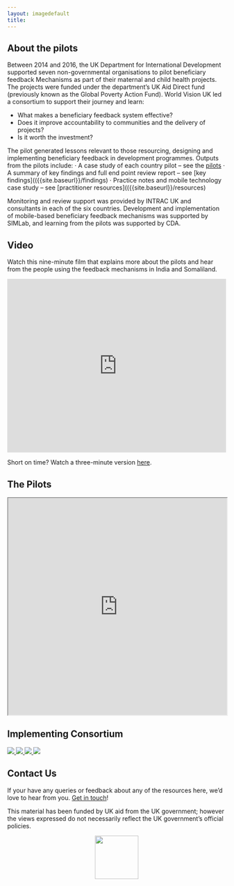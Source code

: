 ```yaml
---
layout: imagedefault
title:
---
```

## About the pilots
Between 2014 and 2016, the UK Department for International Development supported seven non-governmental organisations to pilot beneficiary feedback Mechanisms as part of their maternal and child health projects. The projects were funded under the department’s UK Aid Direct fund (previously known as the Global Poverty Action Fund). World Vision UK led a consortium to support their journey and learn:

* What makes a beneficiary feedback system effective?
* Does it improve accountability to communities and the delivery of projects?
* Is it worth the investment?

The pilot generated lessons relevant to those resourcing, designing and implementing beneficiary feedback in development programmes. Outputs from the pilots include:
·        A case study of each country pilot – see the [pilots]({{site.baseurl}}/pilots/)
·        A summary of key findings and full end point review report – see [key findings](({{site.baseurl}}/findings)
·        Practice notes and mobile technology case study – see [practitioner resources](({{site.baseurl}}/resources)

Monitoring and review support was provided by INTRAC UK and consultants in each of the six countries. Development and implementation of mobile-based beneficiary feedback mechanisms was supported by SIMLab, and learning from the pilots was supported by CDA.

## Video
Watch this nine-minute film that explains more about the pilots and hear from the people using the feedback mechanisms in India and Somaliland.

<iframe width="100%" height="400" src="https://www.youtube.com/embed/GCfZZSbQSi4" frameborder="0" allowfullscreen> </iframe>

Short on time? Watch a three-minute version [here](https://www.youtube.com/watch?v=8XrLVpfiWAQ&feature=youtu.be).

## The Pilots
<iframe src="https://www.google.com/maps/d/embed?mid=1J0E86X2lv-FUkrrVLEYd0jvKvFM"  width="100%" height="500"> </iframe>

## Implementing Consortium

<div class="grid-items-lines clearfix" style="width:100%; margin:auto">
  <a href="http://cdacollaborative.org" class="grid-item">
    <img src="{{site.baseurl}}/public/img/logos/consortium/cda.png">
  </a>
  <a href="http://intrac.org" class="grid-item">
<img src="{{site.baseurl}}/public/img/logos/consortium/intrac.png">
  </a>
  <a href="http://www.simlab.org" class="grid-item">
<img src="{{site.baseurl}}/public/img/logos/consortium/simlab.png">
  </a>
  <a href="http://www.worldvision.org.uk" class="grid-item">
<img src="{{site.baseurl}}/public/img/logos/consortium/wv.jpg">
  </a>
 <div class="right-cover"></div>
  <div class="bottom-cover"></div>
</div>

<p>
</p>


## Contact Us
If your have any queries or feedback about any of the resources here, we’d love to hear from you. [Get in touch](mailto:hello@simlab.org?subject=feedbackmechanisms.org)!

This material has been funded by UK aid from the UK government; however the views expressed do not necessarily reflect the UK government’s official policies.

<img style="margin-left:auto;display:block;margin-right:auto" width="100px" src="{{site.baseurl}}/public/img/dfid.jpg">
